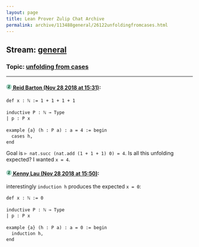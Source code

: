 ```yaml
---
layout: page
title: Lean Prover Zulip Chat Archive 
permalink: archive/113488general/26122unfoldingfromcases.html
---
```


## Stream: [general](index.html)
### Topic: [unfolding from cases](26122unfoldingfromcases.html)

---

#### [![Click to go to Zulip](../../assets/img/zulip2.png) Reid Barton (Nov 28 2018 at 15:31)](https://leanprover.zulipchat.com/#narrow/stream/113488-general/topic/unfolding%20from%20cases/near/148714917):
```lean
def x : ℕ := 1 + 1 + 1 + 1

inductive P : ℕ → Type
| p : P x

example {a} (h : P a) : a = 4 := begin
  cases h,
end
```
Goal is `⊢ nat.succ (nat.add (1 + 1 + 1) 0) = 4`. Is all this unfolding expected? I wanted `x = 4`.

#### [![Click to go to Zulip](../../assets/img/zulip2.png) Kenny Lau (Nov 28 2018 at 15:50)](https://leanprover.zulipchat.com/#narrow/stream/113488-general/topic/unfolding%20from%20cases/near/148716159):
interestingly `induction h` produces the expected `x = 0`:
```lean
def x : ℕ := 0

inductive P : ℕ → Type
| p : P x

example {a} (h : P a) : a = 0 := begin
  induction h,
end
```

